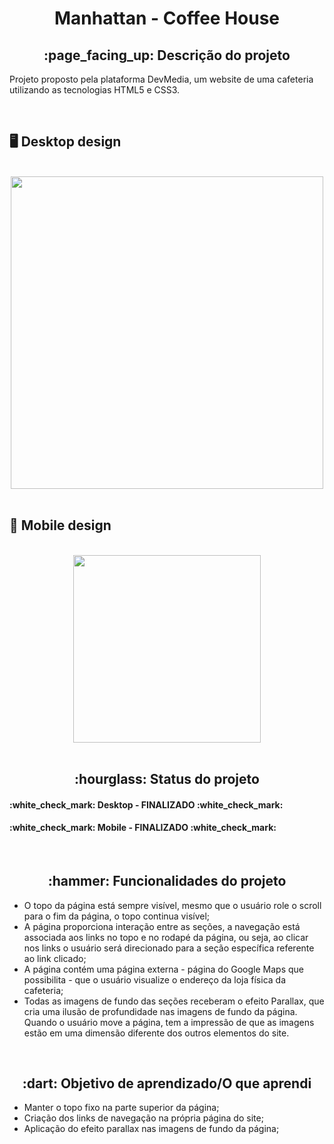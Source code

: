 <h1 align = "center">Manhattan - Coffee House</h1>
<h2 align = "center">:page_facing_up: Descrição do projeto</h2>
<p>Projeto proposto pela plataforma DevMedia, um website de uma cafeteria utilizando as tecnologias HTML5 e CSS3.</p>
<br>

## :desktop_computer: Desktop design
<br>
<div align = "center">
<img src = "https://github.com/gleicekelly13/Manhattan-Coffee-Shop/assets/80974593/b0aebb9b-b814-4af1-a3c7-ddea754bcdda" width = "500" />
</div>
<br>

## :iphone: Mobile design
<br>
<div align = "center">
<img src = "https://github.com/gleicekelly13/Manhattan-Coffee-Shop/assets/80974593/cb51a519-3658-436f-a323-c6d63020da10" width = "300" />
</div>
<br>

<h2 align="center">:hourglass: Status do projeto </h2>
<h4>:white_check_mark: Desktop - FINALIZADO :white_check_mark: </h4>
<h4>:white_check_mark: Mobile - FINALIZADO :white_check_mark: </h4>
<br>

<h2 align="center">:hammer: Funcionalidades do projeto </h2>
<ul>
  <li>O topo da página está sempre visível, mesmo que o usuário role o scroll para o fim da página, o topo continua visível; </li>
  <li>A página proporciona interação entre as seções, a navegação está associada aos links no topo e no rodapé da página, 
    ou seja, ao clicar nos links o usuário será direcionado para a seção específica referente ao link clicado; </li>
  <li>A página contém uma página externa - página do Google Maps que possibilita - que o usuário visualize o endereço da loja física da cafeteria; </li>
  <li>Todas as imagens de fundo das seções receberam o efeito Parallax, que cria uma ilusão de profundidade nas imagens de fundo da página. 
      Quando o usuário move a página, tem a impressão de que as imagens estão em uma dimensão diferente dos outros elementos do site.</li>
</ul>
<br>

<h2 align="center"> :dart: Objetivo de aprendizado/O que aprendi </h2>
<ul>
  <li>Manter o topo fixo na parte superior da página; </li>
  <li>Criação dos links de navegação na própria página do site; </li>
  <li>Aplicação do efeito parallax nas imagens de fundo da página;</li>
</ul>

